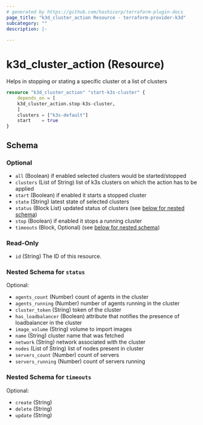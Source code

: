 ```yaml
---
# generated by https://github.com/hashicorp/terraform-plugin-docs
page_title: "k3d_cluster_action Resource - terraform-provider-k3d"
subcategory: ""
description: |-
  
---
```


# k3d_cluster_action (Resource)
Helps in stopping or stating a specific cluster ot a list of clusters

```terraform
resource "k3d_cluster_action" "start-k3s-cluster" {
    depends_on = [
    k3d_cluster_action.stop-k3s-cluster,
    ]
    clusters = ["k3s-default"]
    start    = true
}
```




<!-- schema generated by tfplugindocs -->
## Schema

### Optional

- `all` (Boolean) if enabled selected clusters would be started/stopped
- `clusters` (List of String) list of k3s clusters on which the action has to be applied
- `start` (Boolean) if enabled it starts a stopped cluster
- `state` (String) latest state of selected clusters
- `status` (Block List) updated status of clusters (see [below for nested schema](#nestedblock--status))
- `stop` (Boolean) if enabled it stops a running cluster
- `timeouts` (Block, Optional) (see [below for nested schema](#nestedblock--timeouts))

### Read-Only

- `id` (String) The ID of this resource.

<a id="nestedblock--status"></a>
### Nested Schema for `status`

Optional:

- `agents_count` (Number) count of agents in the cluster
- `agents_running` (Number) number of agents running in the cluster
- `cluster_token` (String) token of the cluster
- `has_loadbalancer` (Boolean) attribute that notifies the presence of loadbalancer in the cluster
- `image_volume` (String) volume to import images
- `name` (String) cluster name that was fetched
- `network` (String) network associated with the cluster
- `nodes` (List of String) list of nodes present in cluster
- `servers_count` (Number) count of servers
- `servers_running` (Number) count of servers running


<a id="nestedblock--timeouts"></a>
### Nested Schema for `timeouts`

Optional:

- `create` (String)
- `delete` (String)
- `update` (String)


